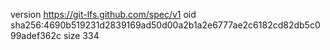 version https://git-lfs.github.com/spec/v1
oid sha256:4690b519231d2839169ad50d00a2b1a2e6777ae2c6182cd82db5c099adef362c
size 334
